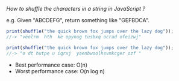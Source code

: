 *How to shuffle the characters in a string in JavaScript ?*

e.g. Given "ABCDEFG", return something like "GEFBDCA".

```js
print(shuffle("the quick brown fox jumps over the lazy dog"));
//-> "veolrm  hth  ke opynug tusbxq ocrad ofeizwj"

print(shuffle("the quick brown fox jumps over the lazy dog"));
//-> "o dt hutpe u iqrxj  yaenbwoolhsvmkcger ozf "
```

- Best performance case: O(n)
- Worst performance case: O(n log n)

